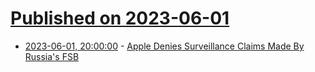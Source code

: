 # [Published on 2023-06-01](index.md)

* [2023-06-01, 20:00:00](https://apple.slashdot.org/story/23/06/01/1930251/apple-denies-surveillance-claims-made-by-russias-fsb?utm_source=rss1.0mainlinkanon&utm_medium=feed) - [Apple Denies Surveillance Claims Made By Russia's FSB](https://apple.slashdot.org/story/23/06/01/1930251/apple-denies-surveillance-claims-made-by-russias-fsb?utm_source=rss1.0mainlinkanon&utm_medium=feed)

